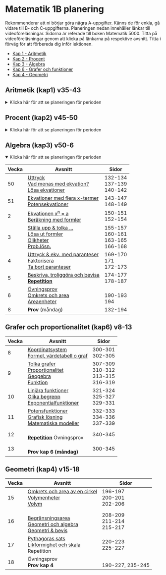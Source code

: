 # Matematik 1B planering

Rekommenderar att ni börjar göra några A-uppgifter. Känns de för enkla, gå vidare till B- och C-uppgifterna. Planeringen nedan innehåller länkar till videoföreläsningar. Sidorna är referade till boken Matematik 5000. Titta på videoföreläsningar genom att klicka på länkarna på respektive avsnitt. Titta i förväg för att förbereda dig inför lektionen.

- [Kap 1 - Aritmetik](#aritmetik-kap1-v35-43)
- [Kap 2 - Procent](#procent-kap2-v45-50)
- [Kap 3 - Algebra](#algebra-kap3-v50-6)
- [Kap 6 - Grafer och funktioner](#grafer-och-proportionalitet-kap6-v8-13)
- [Kap 4 - Geometri](#geometri-kap4-v15-18)

## Aritmetik (kap1) v35-43

<details >
<summary>Klicka här för att se planeringen för perioden</summary>

| Vecka | Avsnitt                                                                                                       | Sidor                                 |
| ----- | ------------------------------------------------------------------------------------------------------------- | ------------------------------------- |
| 35    | [Naturliga tal][nt] <br>                                                                                      | 8-10<br>                              |
| 36    | [Räkneordning][ro] <br>[Primtal & delbarhet][pd]                                                              | 11-13<br>14-16                        |
| 37    | [Högstadiematte 1][h1]<br>[Högstadiematte 2][h2]<br>[Högstadiematte 3][h3]                                    |                                       |
| 38    | [Decimalform][df] <br> [Multi/div decimaltal][md]<br>[Negativa tal][nt] <br>                                  | 17-18 <br> 20-21 <br>22-25 <br>       |
| 39    | [Tal i bråkform][tb]<br>[Förläng/förkorta bråk][fb] <br> [Mult/div bråk][mdb]                                 | 26-27, 32-33<br>35-39<br>40-43        |
| 40    | [Potensform & potenslagar][pl] <br>[Grundpotensform & enhetsbyten & prefix][gp]                               | 44-47 <br> 48-53                      |
| 41    | [Problemlösning][pl2]                                                                                         | 65-68                                 |
| 42    | Repetition<br> <li>Övningsprov<br><li>Diagnos <br> <li>Blandade övningar <br> <li>Begrepp <br><li>Sant/falskt | <br><br> 73 <br> 74-77 <br> 72 <br>69 |
| 43    | Prov kap 1 <br>[Andelen, delen, det hela][p1]                                                                 | 80-83                                 |

</details>

[nt]: https://www.youtube.com/watch?v=RBrzl-kbwFI
[ro]: https://www.youtube.com/watch?v=6AR6vNMzNek
[pd]: https://www.youtube.com/watch?v=m9VO74R90e0
[h1]: https://www.youtube.com/watch?v=guXRnKRE_B4
[h2]: https://www.youtube.com/watch?v=kC0f5VabA5U
[h3]: https://www.youtube.com/watch?v=DcUKnPXn6z0
[df]: https://www.youtube.com/watch?v=yM71S_h7Zk0
[md]: https://www.youtube.com/watch?v=8V_5S9upgLY
[nt]: https://www.youtube.com/watch?v=CbSdritwcqY
[tb]: https://www.youtube.com/watch?v=13uugppncbI
[fb]: https://www.youtube.com/watch?v=vto-6z3GfG0
[mdb]: https://www.youtube.com/watch?v=i7Diw_AKXgQ
[pl]: https://www.youtube.com/watch?v=IniTl4Zlg9w
[gp]: https://www.youtube.com/watch?v=rqRRsFaVDhs
[pl2]: https://www.youtube.com/watch?v=rfRYBBKanVo
[p1]: https://www.youtube.com/watch?v=6E-8PvCU9Ek

## Procent (kap2) v45-50

<details>
<summary>Klicka här för att se planeringen för perioden</summary>

| Vecka | Avsnitt                                                                                                       | Sidor                                  |
| ----- | ------------------------------------------------------------------------------------------------------------- | -------------------------------------- |
| 45    | Gå igenom prov kap1 <br> [Beräkningar procentsats][ps] <br> [Procent utan räknare][pur]                       | <br> 83-85<br>90                       |
| 46    | [Promille och ppm][ppm] <br> [Proc. förändr.][pf] <br> [Fler proc. förändr.][pf2] <br> [Förändr. & jämf.][fj] | 91-93 <br> 96-98<br>99-101<br> 102-104 |
| 47    | Problemlösning <br> [Procentenheter][pe] <br> [Ränta][r] <br> [Amortering][am]                                | 105 <br> 108 <br> 110-111 <br> 112-113 |
| 48    | [Avgifter][av] <br> [Index][in] <br> [Tema: Moms][mm]                                                         | 114-115 <br> 116-119 <br> 106-107      |
| 49    | <b>Repetition</b> <br> <li> Sant eller falskt <br><li> Begrepp <br><li> Diagnos 2 <br><li> Blandade övningar  | <br> 120 <br> 122 <br> 123 <br>126-129 |
| 50    | Prov (måndag) <br>                                                                                            |                                        |

[ps]: https://www.youtube.com/watch?v=6qCJoEQokMw
[pur]: https://www.youtube.com/watch?v=Nl_SLmHkVOc
[ppm]: https://www.youtube.com/watch?v=lmCLXVRRwYg
[pf]: https://www.youtube.com/watch?v=D4mf1g22BVI
[pf2]: https://www.youtube.com/watch?v=8mPt3y65EX8&t=3s
[fj]: https://www.youtube.com/watch?v=8mPt3y65EX8
[pe]: https://www.youtube.com/watch?v=-4mU5r8QhCo
[r]: https://www.youtube.com/watch?v=k-uGIn6Pm7E
[am]: https://www.youtube.com/watch?v=YO2hByHnkFM
[av]: https://www.youtube.com/watch?v=pZi2yc89_lY
[in]: https://www.youtube.com/watch?v=EI-hjgkmJvA
[mm]: https://www.youtube.com/watch?v=c4T-W9IhUd8

</details>

## Algebra (kap3) v50-6

<details open>
<summary>Klicka här för att se planeringen för perioden</summary>

| Vecka | Avsnitt                                                                                              | Sidor                                          |
| ----- | ---------------------------------------------------------------------------------------------------- | ---------------------------------------------- |
| 50    | [Uttryck][ut] <br>[Vad menas med ekvation?][ek1] <br> [Lösa ekvationer][ek2]                         | 132-134 <br> 137-139 <br> 140-142              |
| 51    | [Ekvationer med flera x-termer][ek3] <br> [Potensekvationer][pe]                                     | 143-147 <br> 148-149                           |
| 2     | [Ekvationen x<sup>n</sup> = a][pe2] <br> [Beräkning med formler][fo]                                 | 150-151 <br> 152-154                           |
| 3     | [Ställa upp & tolka ...][fo2] <br> [Lösa ut formler][fo3] <br> [Olikheter][ol] <br> [Prob.lösn.][pl] | 155-157 <br> 160-161 <br> 163-165 <br> 166-168 |
| 4     | [Uttryck & ekv. med paranteser][ek4] <br> [Faktorisera][fa] <br> [Ta bort paranteser][pa]            | 169-170 <br> 171 <br> 172-173                  |
| 5     | [Beskriva, troliggöra och bevisa][be] <br> <b>[Repetition][sf3] </b>                                 | 174-177 <br> 178-187                           |
| 6     | [Övningsprov][ovnprov] <br> [Omkrets och area][oa] <br> [Areaenheter][are]                           | <br> 190-193 <br> 194                          |
| 8     | <b>Prov </b> (måndag)                                                                                | 132-194                                        |

[ut]: https://www.youtube.com/watch?v=-gwFmKhai5U
[ek1]: https://www.youtube.com/watch?v=TihqQCYAmtE
[ek2]: https://www.youtube.com/watch?v=lYDtWwuShJs
[ek3]: https://www.youtube.com/watch?v=BSp3WqKsXhQ
[pe]: https://www.youtube.com/watch?v=VovAPkBVJME&t=2s
[pe2]: https://www.youtube.com/watch?v=6N4bv0WKwJA
[fo]: https://www.youtube.com/watch?v=8S8GJ2NVdSU
[fo2]: https://www.youtube.com/watch?v=yCFYAmw5CD0
[fo3]: https://www.youtube.com/watch?v=9HmtbD46HuI
[ol]: https://www.youtube.com/watch?v=AipRbiap50o
[ek4]: https://www.youtube.com/watch?v=u6mNFjndOyA
[fa]: https://www.youtube.com/watch?v=XaM7dM3wmu4
[pa]: https://www.youtube.com/watch?v=PhHyGdF0pMg
[be]: https://www.youtube.com/watch?v=W_r4ScQ_DFk
[pl]: https://www.youtube.com/watch?v=FEa4p3FvcGY
[sf3]: https://www.youtube.com/watch?v=Y5gAY0s7wTA
[oa]: https://www.youtube.com/watch?v=ptM4SgWyrFA
[ovnprov]: https://drive.google.com/file/d/1QVukcfbXuxXzMEmCxSbgMtuQ0UiNpoJj/view?usp=sharing
[are]: https://www.youtube.com/watch?v=IWsqEhfZG3c

</details>

## Grafer och proportionalitet (kap6) v8-13

| Vecka | Avsnitt                                                                                   | Sidor                                         |
| ----- | ----------------------------------------------------------------------------------------- | --------------------------------------------- |
| 8     | [Koordinatsystem][ks6] <br> [Formel, värdetabell o graf][fv6]                             | 300-301 <br> 302-305 <br>                     |
| 9     | [Tolka grafer][tf6] <br> [Proportionalitet][p6] <br> [Geogebra][gg6] <br> [Funktion][fb6] | 307-309 <br>310-312 <br> 313-315 <br> 316-319 |
| 10    | [Linjära funktioner][lf6] <br> [Olika begrepp][ob6] <br> [Exponentialfunktioner][ep6]     | 321-324 <br> 325-327 <br> 329-331             |
| 11    | [Potensfunktioner][pf6] <br> [Grafisk lösning][gl6] <br> [Matematiska modeller][mm6]      | 332-333 <br> 334-336 <br> 337-339             |
| 12    | <br> <b>[Repetition][sf6] </b> Övningsprov                                                | 340-345                                       |
| 13    | <br> <b>Prov kap 6 (måndag) </b>                                                          | 300-345                                       |

[ks6]: https://www.youtube.com/watch?v=oOt8XokFCgc
[fv6]: https://www.youtube.com/watch?v=_Y_KWtfsChk
[tf6]: https://www.youtube.com/watch?v=x19yaGRqn_U
[p6]: https://www.youtube.com/watch?v=2cE7NrEWD2k
[gg6]: https://www.youtube.com/watch?v=CLRq7MNsIS0
[fb6]: https://www.youtube.com/watch?v=queekUdH2mo
[lf6]: https://www.youtube.com/watch?v=FrDUqIl0Bds
[ob6]: https://www.youtube.com/watch?v=-m0pj0Sxb_E
[ep6]: https://www.youtube.com/watch?v=mAc7M2zdcX8
[pf6]: https://www.youtube.com/watch?v=RHaVLiEQoX4
[gl6]: https://www.youtube.com/watch?v=e2zU2xOr8lU
[mm6]: https://www.youtube.com/watch?v=lwop09sJ2XU
[sf6]: https://www.youtube.com/watch?v=l6sWmDheLOc

## Geometri (kap4) v15-18

| Vecka | Avsnitt                                                                                   | Sidor                             |
| ----- | ----------------------------------------------------------------------------------------- | --------------------------------- |
| 15    | [Omkrets och area av en cirkel][oa4] <br>[Volymenheter][ve4]<br>[Volym][vo4]              | 196-197 <br> 200-201 <br>202-206  |
| 16    | <br> [Begränsningsarea][ba4] <br>[Geometri och algebra][ga4] <br> [Geometri & bevis][gb4] | 208-209 <br> 211-214 <br> 215-217 |
| 17    | [Pythagoras sats][ps4] <br> [Likformighet och skala][ls4] <br> Repetition                 | 220-223 <br> 225-227              |
| 18    | Övningsprov<br><b>Prov kap 4</b>                                                          | <br> 190-227, 235-245             |

[oa4]: https://www.youtube.com/watch?v=y8oFRGssHlM
[ve4]: https://www.youtube.com/watch?v=-RkfGmdWlvM
[vo4]: https://www.youtube.com/watch?v=mFNAek00XhI
[ba4]: https://www.youtube.com/watch?v=rxdoKrx4e8E
[ga4]: https://www.youtube.com/watch?v=ilSZ7Xv9EZU
[gb4]: https://www.youtube.com/watch?v=1MM3P2Yvcmg
[ps4]: https://www.youtube.com/watch?v=3iivEnKEJ88
[ls4]: https://www.youtube.com/watch?v=h-HdltQQPRM
